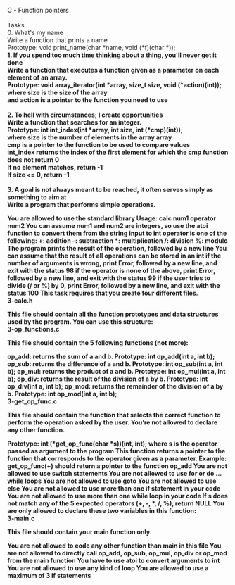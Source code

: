 C - Function pointers <br><br> Tasks<br> 0. What's my name<br> Write a function that prints a name<br>Prototype: void print_name(char *name, void (*f)(char *));<b>
<br> 1. If you spend too much time thinking about a thing, you'll never get it done <br> Write a function that executes a function given as a parameter on each element of an array.<br> Prototype: void array_iterator(int *array, size_t size, void (*action)(int));<br>where size is the size of the array<br>and action is a pointer to the function you need to use<br> 
<br> 2. To hell with circumstances; I create opportunities <br>Write a function that searches for an integer.<br>Prototype: int int_index(int *array, int size, int (*cmp)(int));<br>where size is the number of elements in the array array<br>cmp is a pointer to the function to be used to compare values<br>int_index returns the index of the first element for which the cmp function does not return 0<br>If no element matches, return -1<br>If size <= 0, return -1<br>
 <br> 3. A goal is not always meant to be reached, it often serves simply as something to aim at <br> Write a program that performs simple operations.

You are allowed to use the standard library
Usage: calc num1 operator num2
You can assume num1 and num2 are integers, so use the atoi function to convert them from the string input to int
operator is one of the following:
+: addition
-: subtraction
*: multiplication
/: division
%: modulo
The program prints the result of the operation, followed by a new line
You can assume that the result of all operations can be stored in an int
if the number of arguments is wrong, print Error, followed by a new line, and exit with the status 98
if the operator is none of the above, print Error, followed by a new line, and exit with the status 99
if the user tries to divide (/ or %) by 0, print Error, followed by a new line, and exit with the status 100
This task requires that you create four different files.<br> 3-calc.h

This file should contain all the function prototypes and data structures used by the program. You can use this structure:<br> 3-op_functions.c

This file should contain the 5 following functions (not more):

op_add: returns the sum of a and b. Prototype: int op_add(int a, int b);
op_sub: returns the difference of a and b. Prototype: int op_sub(int a, int b);
op_mul: returns the product of a and b. Prototype: int op_mul(int a, int b);
op_div: returns the result of the division of a by b. Prototype: int op_div(int a, int b);
op_mod: returns the remainder of the division of a by b. Prototype: int op_mod(int a, int b);<br> 3-get_op_func.c

This file should contain the function that selects the correct function to perform the operation asked by the user. You’re not allowed to declare any other function.

Prototype: int (*get_op_func(char *s))(int, int);
where s is the operator passed as argument to the program
This function returns a pointer to the function that corresponds to the operator given as a parameter. Example: get_op_func(+) should return a pointer to the function op_add
You are not allowed to use switch statements
You are not allowed to use for or do ... while loops
You are not allowed to use goto
You are not allowed to use else
You are not allowed to use more than one if statement in your code
You are not allowed to use more than one while loop in your code
If s does not match any of the 5 expected operators (+, -, *, /, %), return NULL
You are only allowed to declare these two variables in this function: <br> 3-main.c

This file should contain your main function only.

You are not allowed to code any other function than main in this file
You are not allowed to directly call op_add, op_sub, op_mul, op_div or op_mod from the main function
You have to use atoi to convert arguments to int
You are not allowed to use any kind of loop
You are allowed to use a maximum of 3 if statements<br> 
